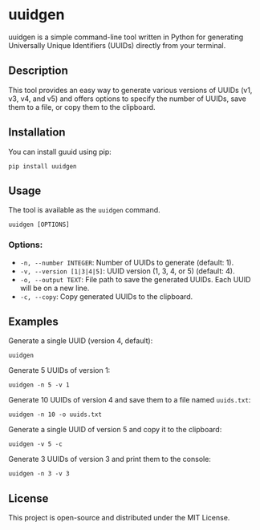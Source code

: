 # uuidgen

uuidgen is a simple command-line tool written in Python for generating Universally Unique Identifiers (UUIDs) directly from your terminal.

## Description

This tool provides an easy way to generate various versions of UUIDs (v1, v3, v4, and v5) and offers options to specify the number of UUIDs, save them to a file, or copy them to the clipboard.

## Installation

You can install guuid using pip:

```
pip install uuidgen
```

## Usage

The tool is available as the `uuidgen` command.

```
uuidgen [OPTIONS]
```

### Options:

*   `-n, --number INTEGER`: Number of UUIDs to generate (default: 1).
*   `-v, --version [1|3|4|5]`: UUID version (1, 3, 4, or 5) (default: 4).
*   `-o, --output TEXT`: File path to save the generated UUIDs. Each UUID will be on a new line.
*   `-c, --copy`: Copy generated UUIDs to the clipboard.

## Examples

Generate a single UUID (version 4, default):

```
uuidgen
```

Generate 5 UUIDs of version 1:

```
uuidgen -n 5 -v 1
```

Generate 10 UUIDs of version 4 and save them to a file named `uuids.txt`:

```
uuidgen -n 10 -o uuids.txt
```

Generate a single UUID of version 5 and copy it to the clipboard:

```
uuidgen -v 5 -c
```

Generate 3 UUIDs of version 3 and print them to the console:

```
uuidgen -n 3 -v 3
```

## License

This project is open-source and distributed under the MIT License.
